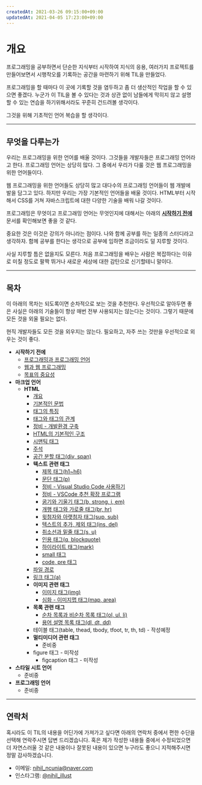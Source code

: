 ```yaml
---
createdAt: 2021-03-26 09:15:00+09:00
updatedAt: 2021-04-05 17:23:00+09:00
---
```


# 개요
프로그래밍을 공부하면서 단순한 지식부터 시작하여 지식의 응용, 여러가지 프로젝트를 만들어보면서 시행착오를 기록하는 공간을 마련하기 위해 TIL을 만들었다.

프로그래밍을 할 때마다 이 곳에 기록할 것을 염두하고 좀 더 생산적인 작업을 할 수 있으면 좋겠다. 누군가 이 TIL을 볼 수 있다는 것과 상관 없이 남들에게 막히지 않고 설명할 수 있는 연습을 하기위해서라도 꾸준히 건드려볼 생각이다.

그것을 위해 기초적인 언어 복습을 할 생각이다.

---

## 무엇을 다루는가
우리는 프로그래밍을 위한 언어를 배울 것이다. 그것들을 개발자들은 프로그래밍 언어라고 한다. 프로그래밍 언어는 상당히 많다. 그 중에서 우리가 다룰 것은 웹 프로그래밍을 위한 언어들이다.

웹 프로그래밍을 위한 언어들도 상당히 많고 대다수의 프로그래밍 언어들이 웹 개발에 발을 담그고 있다. 하지만 우리는 가장 기본적인 언어들을 배울 것이다. HTML부터 시작해서 CSS를 거쳐 자바스크립트에 대한 다양한 기술을 배워 나갈 것이다.

프로그래밍은 무엇이고 프로그래밍 언어는 무엇인지에 대해서는 아래의 **[시작하기 전에](intro/README.md)** 문서를 확인해보면 좋을 것 같다.

중요한 것은 이것은 강의가 아니라는 점이다. 나와 함께 공부를 하는 일종의 스터디라고 생각하자. 함께 공부를 한다는 생각으로 공부에 임하면 조금이라도 덜 지루할 것이다.

사실 지루할 틈은 없을지도 모른다. 처음 프로그래밍을 배우는 사람은 복잡하다는 이유로 미칠 정도로 팔짝 뛰거나 새로운 세상에 대한 감탄으로 신기할테니 말이다.

---

## 목차
이 아래의 목차는 되도록이면 순차적으로 보는 것을 추천한다. 우선적으로 알아두면 좋은 사실은 아래의 기술들이 항상 매번 전부 사용되지는 않는다는 것이다. 그렇기 때문에 모든 것을 외울 필요는 없다.

현직 개발자들도 모든 것을 외우지는 않는다. 필요하고, 자주 쓰는 것만을 우선적으로 외우는 것이 좋다.

* **시작하기 전에**
  * [프로그래밍과 프로그래밍 언어](intro/1-what-is-programing.md)
  * [웹과 웹 프로그래밍](intro/2-what-is-web-programing.md)
  * [목표의 중요성](intro/3-your-purpose.md)
* **마크업 언어**
  * **HTML**
    * [개요](html/README.md)
    * [기본적인 문법](html/1-syntax.md)
    * [태그의 특징](html/2-block-and-inline.md)
    * [태그와 태그의 관계](html/2-parent-child-sibling.md)
    * [정비 - 개발환경 구축](html/3-coding-environment.md)
    * [HTML의 기본적인 구조](html/4-html-default.md)
    * [시맨틱 태그](html/4-semantic-tags.md)
    * [주석](html/9-comment.md)
    * [공간 분할 태그(div, span)](html/8-division-tags.md)
    * **텍스트 관련 태그**
      * [제목 태그(h1~h6)](html/text/1-heading-tag.md)
      * [문단 태그(p)](html/text/2-paragraph-tag.md)
      * [정비 - Visual Studio Code 사용하기](html/6-vscode-download.md)
      * [정비 - VSCode 추천 확장 프로그램](html/7-vscode-extension.md)
      * [굵기와 기울기 태그(b, strong, i, em)](html/text/3-bold-italic.md)
      * [개행 태그와 가로줄 태그(br, hr)](html/text/4-br-hr-tag.md)
      * [윗첨자와 아랫첨자 태그(sup, sub)](html/text/5-sup-and-sub.md)
      * [텍스트의 추가, 제외 태그(ins, del)](html/text/6-ins-and-del.md)
      * [취소선과 밑줄 태그(s, u)](html/text/7-line-tags.md)
      * [인용 태그(q, blockquote)](html/text/8-quote-tags.md)
      * [하이라이트 태그(mark)](html/text/9-mark-tag.md)
      * [small 태그](html/text/10-small-tag.md)
      * [code, pre 태그](html/text/11-code-pre-tag.md)
    * [파일 경로](html/10-file-path.md)
    * [링크 태그(a)](html/11-link-tag.md)
    * **이미지 관련 태그**
      * [이미지 태그(img)](html/image/1-img-tag.md)
      * [심화 - 이미지맵 태그(map, area)](html/image/2-map-area-tag.md)
    * **목록 관련 태그**
      * [순차 목록과 비순차 목록 태그(ol, ul, li)](html/list/1-list-tags.md)
      * [용어 설명 목록 태그(dl, dt, dd)](html/list/2-description-list-tag.md)
    * 테이블 태그(table, thead, tbody, tfoot, tr, th, td) - 작성예정
    * **멀티미디어 관련 태그**
      * 준비중
    * figure 태그 - 미작성
      * figcaption 태그 - 미작성
* **스타일 시트 언어**
  * 준비중
* **프로그래밍 언어**
  * 준비중

---

## 연락처
혹시라도 이 TIL의 내용을 어딘가에 가져가고 싶다면 아래의 연락처 중에서 편한 수단을 선택해 연락주시면 답변 드리겠습니다. 혹은 제가 작성한 내용들 중에서 수정되었으면 더 자연스러울 것 같은 내용이나 잘못된 내용이 있으면 누구라도 좋으니 지적해주시면 정말 감사하겠습니다.

* 이메일: [nihil_ncunia@naver.com](mailto:nihil_ncunia@naver.com)
* 인스타그램: [@nihil_illust](https://www.instagram.com/nihil_illust/)